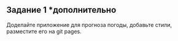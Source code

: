 ## Задание 1 *дополнительно

Доделайте приложение для прогноза погоды, добавьте стили, разместите его на git pages.
